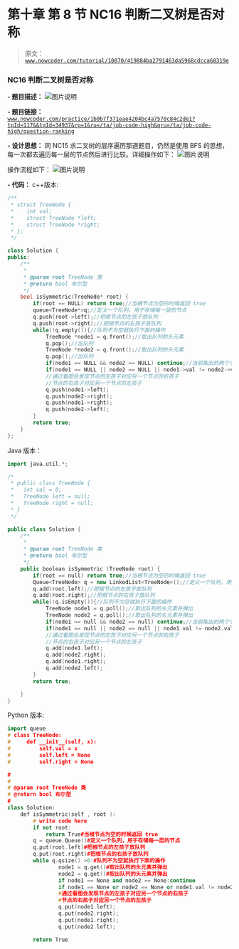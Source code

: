# 第十章 第 8 节 NC16 判断二叉树是否对称

> 原文：[`www.nowcoder.com/tutorial/10070/419884ba2791463da5968cdcca68319e`](https://www.nowcoder.com/tutorial/10070/419884ba2791463da5968cdcca68319e)

### NC16 判断二叉树是否对称

**- 题目描述：**
![图片说明](img/4980b93cb95a1f41942cd742c63570fe.png "图片标题")

**- 题目链接：**
[`www.nowcoder.com/practice/1b0b7f371eae4204bc4a7570c84c2de1?tpId=117&&tqId=34937&rp=1&ru=/ta/job-code-high&qru=/ta/job-code-high/question-ranking`](https://www.nowcoder.com/practice/1b0b7f371eae4204bc4a7570c84c2de1?tpId=117&&tqId=34937&rp=1&ru=/ta/job-code-high&qru=/ta/job-code-high/question-ranking)

**- 设计思想：**
同 NC15 求二叉树的层序遍历那道题目，仍然是使用 BFS 的思想，每一次都去遍历每一层的节点然后进行比较。详细操作如下：
![图片说明](img/b1a037bcc7061179701c76bc5924fee5.png "图片标题")

操作流程如下：
![图片说明](img/5a5d0f76d24871eba7c82de66d1fa9aa.png "图片标题")

**- 代码：**
c++版本:

```cpp
/**
 * struct TreeNode {
 *    int val;
 *    struct TreeNode *left;
 *    struct TreeNode *right;
 * };
 */

class Solution {
public:
    /**
     *
     * @param root TreeNode 类
     * @return bool 布尔型
     */
    bool isSymmetric(TreeNode* root) {
        if(root == NULL) return true;//当根节点为空的时候返回 true
        queue<TreeNode*>q;//定义一个队列，用于存储每一层的节点
        q.push(root->left);//把根节点的左孩子放队列
        q.push(root->right);//把根节点的右孩子放队列
        while(!q.empty()){//队列不为空就执行下面的操作
            TreeNode *node1 = q.front();//取出队列的头元素
            q.pop();//出队列
            TreeNode *node2 = q.front();//取出队列的头元素
            q.pop();//出队列
            if(node1 == NULL && node2 == NULL) continue;//当前取出的两个节点都为空的时候继续
            if(node1 == NULL || node2 == NULL || node1->val != node2->val) return false;//取出的两个节点有一个为空或者值不相等都返回 false
            //通过看图会发现节点的左孩子对应另一个节点的右孩子
            //节点的右孩子对应另一个节点的左孩子
            q.push(node1->left);
            q.push(node2->right);
            q.push(node1->right);
            q.push(node2->left);
        }
        return true;
    }
};

```

Java 版本：

```cpp
import java.util.*;

/*
 * public class TreeNode {
 *   int val = 0;
 *   TreeNode left = null;
 *   TreeNode right = null;
 * }
 */

public class Solution {
    /**
     * 
     * @param root TreeNode 类 
     * @return bool 布尔型
     */
    public boolean isSymmetric (TreeNode root) {
        if(root == null) return true;//当根节点为空的时候返回 true
        Queue<TreeNode> q = new LinkedList<TreeNode>();//定义一个队列，用于存储每一层的节点
        q.add(root.left);//把根节点的左孩子放队列
        q.add(root.right);//把根节点的右孩子放队列
        while(!q.isEmpty()){//队列不为空就执行下面的操作
            TreeNode node1 = q.poll();//取出队列的头元素并弹出
            TreeNode node2 = q.poll();//取出队列的头元素并弹出
            if(node1 == null && node2 == null) continue;//当前取出的两个节点都为空的时候继续
            if(node1 == null || node2 == null || node1.val != node2.val) return false;//取出的两个节点有一个为空或者值不相等都返回 false
            //通过看图会发现节点的左孩子对应另一个节点的右孩子
            //节点的右孩子对应另一个节点的左孩子
            q.add(node1.left);
            q.add(node2.right);
            q.add(node1.right);
            q.add(node2.left);
        }
        return true;

    }
}
```

Python 版本:

```cpp
import queue
# class TreeNode:
#     def __init__(self, x):
#         self.val = x
#         self.left = None
#         self.right = None

#
# 
# @param root TreeNode 类 
# @return bool 布尔型
#
class Solution:
    def isSymmetric(self , root ):
        # write code here
        if not root:
            return True#当根节点为空的时候返回 true
        q = queue.Queue()#定义一个队列，用于存储每一层的节点
        q.put(root.left)#把根节点的左孩子放队列
        q.put(root.right)#把根节点的右孩子放队列
        while q.qsize() >0:#队列不为空就执行下面的操作
                node1 = q.get()#取出队列的头元素并弹出
                node2 = q.get()#取出队列的头元素并弹出
                if node1 == None and node2 == None:continue
                if node1 == None or node2 == None or node1.val != node2.val:return False;
                #通过看图会发现节点的左孩子对应另一个节点的右孩子
                #节点的右孩子对应另一个节点的左孩子
                q.put(node1.left);
                q.put(node2.right);
                q.put(node1.right);
                q.put(node2.left);

        return True
```